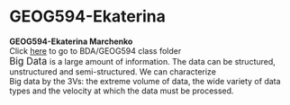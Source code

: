 # GEOG594-Ekaterina

<html>
<b> GEOG594-Ekaterina Marchenko </b>
</br>
Click <a href="https://drive.google.com/drive/folders/1DqmjTqDqgmcTtEPkJftwJi8QFg9nMgGv">here</a> to go to BDA/GEOG594 class folder
</br>
<big> Big Data </big> is a large amount of information. The data can be structured, unstructured and semi-structured. We can characterize
</br>
Big data by the 3Vs: the extreme volume of data, the wide variety of data types and the velocity at which the data must be processed. 
</html>
